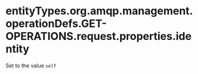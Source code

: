 # entityTypes.org.amqp.management.operationDefs.GET-OPERATIONS.request.properties.identity

Set to the value `self`

